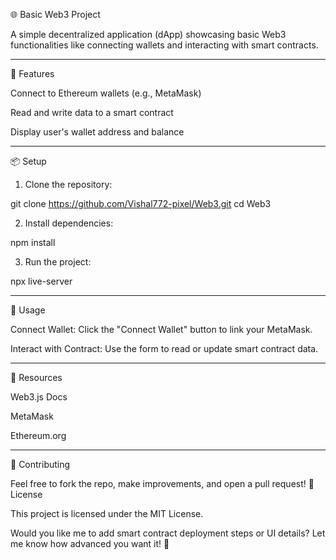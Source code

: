 
🌐 Basic Web3 Project

A simple decentralized application (dApp) showcasing basic Web3 functionalities like connecting wallets and interacting with smart contracts.


---

🚀 Features

Connect to Ethereum wallets (e.g., MetaMask)

Read and write data to a smart contract

Display user's wallet address and balance



---

📦 Setup

1. Clone the repository:

git clone https://github.com/Vishal772-pixel/Web3.git
cd Web3


2. Install dependencies:

npm install


3. Run the project:

npx live-server




---

📡 Usage

Connect Wallet: Click the "Connect Wallet" button to link your MetaMask.

Interact with Contract: Use the form to read or update smart contract data.



---

🔗 Resources

Web3.js Docs

MetaMask

Ethereum.org



---

🤝 Contributing

Feel free to fork the repo, make improvements, and open a pull request!
📜 License

This project is licensed under the MIT License.

Would you like me to add smart contract deployment steps or UI details? Let me know how advanced you want it! 🚀

